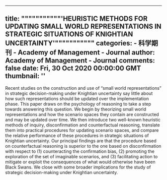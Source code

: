 
---
title: """""""""""'HEURISTIC METHODS FOR UPDATING SMALL WORLD REPRESENTATIONS IN STRATEGIC SITUATIONS OF KNIGHTIAN UNCERTAINTY'"""""""""""
categories: 
    - 科学期刊
    - Academy of Management - Journal
author: Academy of Management - Journal
comments: false
date: Fri, 30 Oct 2020 00:00:00 GMT
thumbnail: ''
---

<div>   
<p>Recent studies on the construction and use of “small world representations” in strategic decision-making under Knightian uncertainty say little about how such representations should be updated over the implementation phase. This paper draws on the psychology of reasoning to take a step towards answering this question. We begin by theorizing small world representations and how the scenario spaces they contain are constructed and may be updated over time. We then introduce two well-known heuristic methods of inquiry, disconfirmation and counterfactual reasoning, translate them into practical procedures for updating scenario spaces, and compare the relative performance of these procedures in strategic situations of Knightian uncertainty. Our principal findings are that the procedure based on counterfactual reasoning is superior to the one based on disconfirmation with respect to (1) counteracting the confirmation bias, (2) promoting the exploration of the set of imaginable scenarios, and (3) facilitating action to mitigate or exploit the consequences of what would otherwise have been Black Swans. We close with some broader implications for the study of strategic decision-making under Knightian uncertainty.</p>  
</div>
            
